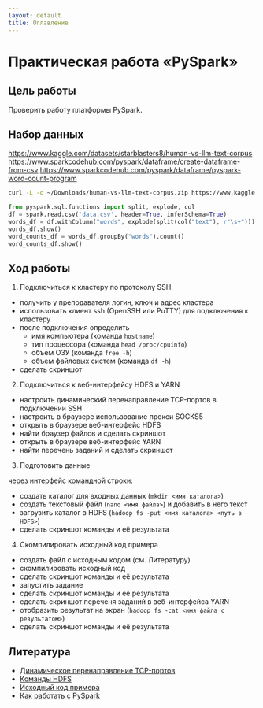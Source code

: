 ```yaml
---
layout: default
title: Оглавление
---
```


# Практическая работа «PySpark»

## Цель работы

Проверить работу платформы PySpark.

## Набор данных

https://www.kaggle.com/datasets/starblasters8/human-vs-llm-text-corpus
https://www.sparkcodehub.com/pyspark/dataframe/create-dataframe-from-csv
https://www.sparkcodehub.com/pyspark/dataframe/pyspark-word-count-program

```bash
curl -L -o ~/Downloads/human-vs-llm-text-corpus.zip https://www.kaggle.com/api/v1/datasets/download/starblasters8/human-vs-llm-text-corpus
```

```python
from pyspark.sql.functions import split, explode, col
df = spark.read.csv('data.csv', header=True, inferSchema=True)
words_df = df.withColumn("words", explode(split(col("text"), r"\s+")))
words_df.show()
word_counts_df = words_df.groupBy("words").count()
word_counts_df.show()
```

## Ход работы

1. Подключиться к кластеру по протоколу SSH.

  * получить у преподавателя логин, ключ и адрес кластера
  * использовать клиент ssh (OpenSSH или PuTTY) для подключения к кластеру
  * после подключения определить
    - имя компьютера (команда `hostname`)
    - тип процессора (команда `head /proc/cpuinfo`)
    - объем ОЗУ (команда `free -h`)
    - объем файловых систем (команда `df -h`)
  * сделать скриншот

2. Подключиться к веб-интерфейсу HDFS и YARN

  * настроить динамический перенаправление TCP-портов в подключении SSH
  * настроить в браузере использование прокси SOCKS5
  * открыть в браузере веб-интерфейс HDFS
  * найти браузер файлов и сделать скриншот
  * открыть в браузере веб-интерфейс YARN
  * найти перечень заданий и сделать скриншот

3. Подготовить данные

через интерфейс командной строки:

  * создать каталог для входных данных (`mkdir <имя каталога>`)
  * создать текстовый файл (`nano <имя файла>`) и добавить в него текст
  * загрузить каталог в HDFS (`hadoop fs -put <имя каталога> <путь в HDFS>`)
  * сделать скриншот команды и её результата

4. Скомпилировать исходный код примера

  * создать файл с исходным кодом (см. Литературу)
  * скомпилировать исходный код
  * сделать скриншот команды и её результата
  * запустить задание
  * сделать скриншот команды и её результата
  * сделать скриншот переченя заданий в веб-интерфейса YARN
  * отобразить результат на экран (`hadoop fs -cat <имя файла с результатом>`)
  * сделать скриншот команды и её результата

## Литература

* [Динамическое перенаправление TCP-портов](https://erev0s.com/blog/ssh-local-remote-and-dynamic-port-forwarding-explain-it-i-am-five/#dynamic-port-forwarding)
* [Команды HDFS](https://hadoop.apache.org/docs/stable/hadoop-project-dist/hadoop-common/FileSystemShell.html)
* [Исходный код примера](https://hadoop.apache.org/docs/r3.3.4/hadoop-mapreduce-client/hadoop-mapreduce-client-core/MapReduceTutorial.html#Example:_WordCount_v1.0)
* [Как работать с PySpark](https://pythonru.com/biblioteki/pyspark-dlja-nachinajushhih)
